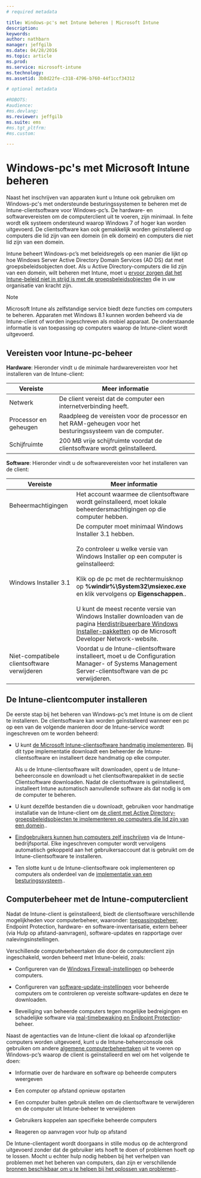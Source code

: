 ```yaml
---
# required metadata

title: Windows-pc's met Intune beheren | Microsoft Intune
description:
keywords:
author: nathbarn
manager: jeffgilb
ms.date: 04/28/2016
ms.topic: article
ms.prod:
ms.service: microsoft-intune
ms.technology:
ms.assetid: 3b8d22fe-c318-4796-b760-44f1ccf34312

# optional metadata

#ROBOTS:
#audience:
#ms.devlang:
ms.reviewer: jeffgilb
ms.suite: ems
#ms.tgt_pltfrm:
#ms.custom:

---
```


# Windows-pc's met Microsoft Intune beheren
Naast het inschrijven van apparaten kunt u Intune ook gebruiken om Windows-pc's met ondersteunde besturingssystemen te beheren met de Intune-clientsoftware voor Windows-pc’s. De hardware- en softwarevereisten om de computerclient uit te voeren, zijn minimaal. In feite wordt elk systeem ondersteund waarop Windows 7 of hoger kan worden uitgevoerd.  De clientsoftware kan ook gemakkelijk worden geïnstalleerd op computers die lid zijn van een domein (in elk domein) en computers die niet lid zijn van een domein.

Intune beheert Windows-pc’s met beleidsregels op een manier die lijkt op hoe Windows Server Active Directory Domain Services (AD DS) dat met groepsbeleidsobjecten doet. Als u Active Directory-computers die lid zijn van een domein, wilt beheren met Intune, moet u [ervoor zorgen dat het Intune-beleid niet in strijd is met de groepsbeleidsobjecten](resolve-gpo-and-microsoft-intune-policy-conflicts.md) die in uw organisatie van kracht zijn.

> [!NOTE]
> Microsoft Intune als zelfstandige service biedt deze functies om computers te beheren. Apparaten met Windows 8.1 kunnen worden beheerd via de Intune-client of worden ingeschreven als mobiel apparaat. De onderstaande informatie is van toepassing op computers waarop de Intune-client wordt uitgevoerd.

## Vereisten voor Intune-pc-beheer

**Hardware**:
Hieronder vindt u de minimale hardwarevereisten voor het installeren van de Intune-client:

|Vereiste|Meer informatie|
|---------------|--------------------|
|Netwerk|De client vereist dat de computer een internetverbinding heeft.|
|Processor en geheugen|Raadpleeg de vereisten voor de processor en het RAM-geheugen voor het besturingssysteem van de computer.|
|Schijfruimte|200 MB vrije schijfruimte voordat de clientsoftware wordt geïnstalleerd.|

**Software**:
Hieronder vindt u de softwarevereisten voor het installeren van de client:

|Vereiste|Meer informatie|
|---------------|--------------------|
|Beheermachtigingen|Het account waarmee de clientsoftware wordt geïnstalleerd, moet lokale beheerdersmachtigingen op die computer hebben.|
|Windows Installer 3.1|De computer moet minimaal Windows Installer 3.1 hebben.<br /><br />Zo controleer u welke versie van Windows Installer op een computer is geïnstalleerd:<br /><br />Klik op de pc met de rechtermuisknop op **%windir%\System32\msiexec.exe** en klik vervolgens op **Eigenschappen**..<br /><br />U kunt de meest recente versie van Windows Installer downloaden van de pagina [Herdistribueerbare Windows Installer-pakketten](http://go.microsoft.com/fwlink/?LinkID=234258) op de Microsoft Developer Network-website.|
|Niet-compatibele clientsoftware verwijderen|Voordat u de Intune-clientsoftware installeert, moet u de Configuration Manager- of Systems Management Server-clientsoftware van de pc verwijderen.|

## De Intune-clientcomputer installeren
De eerste stap bij het beheren van Windows-pc’s met Intune is om de client te installeren. De clientsoftware kan worden geïnstalleerd wanneer een pc op een van de volgende manieren door de Intune-service wordt ingeschreven om te worden beheerd:

-   U kunt [de Microsoft Intune-clientsoftware handmatig implementeren](install-the-windows-pc-client-with-microsoft-intune.md#to-manually-deploy-the-client-software). Bij dit type implementatie downloadt een beheerder de Intune-clientsoftware en installeert deze handmatig op elke computer.

    Als u de Intune-clientsoftware wilt downloaden, opent u de Intune-beheerconsole en downloadt u het clientsoftwarepakket in de sectie Clientsoftware downloaden. Nadat de clientsoftware is geïnstalleerd, installeert Intune automatisch aanvullende software als dat nodig is om de computer te beheren.

-   U kunt dezelfde bestanden die u downloadt, gebruiken voor handmatige installatie van de Intune-client om [de client met Active Directory-groepsbeleidsobjecten te implementeren op computers die lid zijn van een domein](install-the-windows-pc-client-with-microsoft-intune.md#to-automatically-deploy-the-client-software-by-using-group-policy)..

-   [Eindgebruikers kunnen hun computers zelf inschrijven](install-the-windows-pc-client-with-microsoft-intune.md#how-users-can-self-enroll-their-computers) via de Intune-bedrijfsportal. Elke ingeschreven computer wordt vervolgens automatisch gekoppeld aan het gebruikersaccount dat is gebruikt om de Intune-clientsoftware te installeren.

-   Ten slotte kunt u de Intune-clientsoftware ook implementeren op computers als onderdeel van de [implementatie van een besturingssysteem](install-the-windows-pc-client-with-microsoft-intune.md#install-the-microsoft-intune-client-software-as-part-of-an-image)..

## Computerbeheer met de Intune-computerclient
Nadat de Intune-client is geïnstalleerd, biedt de clientsoftware verschillende mogelijkheden voor computerbeheer, waaronder: [toepassingsbeheer](deploy-apps-in-microsoft-intune.md), Endpoint Protection, hardware- en software-inventarisatie, extern beheer (via Hulp op afstand-aanvragen), software-updates en rapportage over nalevingsinstellingen.

Verschillende computerbeheertaken die door de computerclient zijn ingeschakeld, worden beheerd met Intune-beleid, zoals:

-   Configureren van de [Windows Firewall-instellingen](help-protect-windows-pcs-using-windows-firewall-policies-in-microsoft-intune.md) op beheerde computers.

-   Configureren van [software-update-instellingen](keep-windows-pcs-up-to-date-with-software-updates-in-microsoft-intune.md) voor beheerde computers om te controleren op vereiste software-updates en deze te downloaden.

-   Beveiliging van beheerde computers tegen mogelijke bedreigingen en schadelijke software via [real-timebewaking en Endpoint Protection](help-secure-windows-pcs-with-endpoint-protection-for-microsoft-intune.md)-beheer.

Naast de agentacties van de Intune-client die lokaal op afzonderlijke computers worden uitgevoerd, kunt u de Intune-beheerconsole ook gebruiken om andere [algemene computerbeheertaken](common-windows-pc-management-tasks-with-the-microsoft-intune-computer-client.md) uit te voeren op Windows-pc’s waarop de client is geïnstalleerd en wel om het volgende te doen:

-   Informatie over de hardware en software op beheerde computers weergeven

-   Een computer op afstand opnieuw opstarten

-   Een computer buiten gebruik stellen om de clientsoftware te verwijderen en de computer uit Intune-beheer te verwijderen

-   Gebruikers koppelen aan specifieke beheerde computers

-   Reageren op aanvragen voor hulp op afstand

De Intune-clientagent wordt doorgaans in stille modus op de achtergrond uitgevoerd zonder dat de gebruiker iets hoeft te doen of problemen hoeft op te lossen. Mocht u echter hulp nodig hebben bij het verhelpen van problemen met het beheren van computers, dan zijn er verschillende [bronnen beschikbaar om u te helpen bij het oplossen van problemen](/intune/troubleshoot/troubleshoot-client-setup-in-microsoft-intune)..


<!--HONumber=May16_HO1-->


